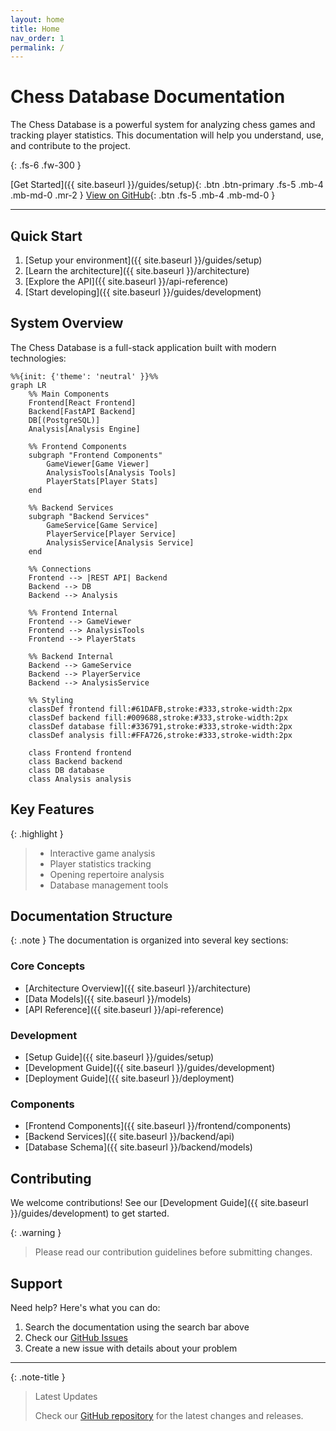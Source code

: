 ```yaml
---
layout: home
title: Home
nav_order: 1
permalink: /
---
```


# Chess Database Documentation

The Chess Database is a powerful system for analyzing chess games and tracking player statistics. This documentation will help you understand, use, and contribute to the project.

{: .fs-6 .fw-300 }

[Get Started]({{ site.baseurl }}/guides/setup){: .btn .btn-primary .fs-5 .mb-4 .mb-md-0 .mr-2 }
[View on GitHub](https://github.com/nessaee/chess-database){: .btn .fs-5 .mb-4 .mb-md-0 }

---

## Quick Start

1. [Setup your environment]({{ site.baseurl }}/guides/setup)
2. [Learn the architecture]({{ site.baseurl }}/architecture)
3. [Explore the API]({{ site.baseurl }}/api-reference)
4. [Start developing]({{ site.baseurl }}/guides/development)

## System Overview

The Chess Database is a full-stack application built with modern technologies:

```mermaid
%%{init: {'theme': 'neutral' }}%%
graph LR
    %% Main Components
    Frontend[React Frontend]
    Backend[FastAPI Backend]
    DB[(PostgreSQL)]
    Analysis[Analysis Engine]

    %% Frontend Components
    subgraph "Frontend Components"
        GameViewer[Game Viewer]
        AnalysisTools[Analysis Tools]
        PlayerStats[Player Stats]
    end

    %% Backend Services
    subgraph "Backend Services"
        GameService[Game Service]
        PlayerService[Player Service]
        AnalysisService[Analysis Service]
    end

    %% Connections
    Frontend --> |REST API| Backend
    Backend --> DB
    Backend --> Analysis
    
    %% Frontend Internal
    Frontend --> GameViewer
    Frontend --> AnalysisTools
    Frontend --> PlayerStats
    
    %% Backend Internal
    Backend --> GameService
    Backend --> PlayerService
    Backend --> AnalysisService

    %% Styling
    classDef frontend fill:#61DAFB,stroke:#333,stroke-width:2px
    classDef backend fill:#009688,stroke:#333,stroke-width:2px
    classDef database fill:#336791,stroke:#333,stroke-width:2px
    classDef analysis fill:#FFA726,stroke:#333,stroke-width:2px
    
    class Frontend frontend
    class Backend backend
    class DB database
    class Analysis analysis
```

## Key Features

{: .highlight }
> - Interactive game analysis
> - Player statistics tracking
> - Opening repertoire analysis
> - Database management tools

## Documentation Structure

{: .note }
The documentation is organized into several key sections:

### Core Concepts
- [Architecture Overview]({{ site.baseurl }}/architecture)
- [Data Models]({{ site.baseurl }}/models)
- [API Reference]({{ site.baseurl }}/api-reference)

### Development
- [Setup Guide]({{ site.baseurl }}/guides/setup)
- [Development Guide]({{ site.baseurl }}/guides/development)
- [Deployment Guide]({{ site.baseurl }}/deployment)

### Components
- [Frontend Components]({{ site.baseurl }}/frontend/components)
- [Backend Services]({{ site.baseurl }}/backend/api)
- [Database Schema]({{ site.baseurl }}/backend/models)

## Contributing

We welcome contributions! See our [Development Guide]({{ site.baseurl }}/guides/development) to get started.

{: .warning }
> Please read our contribution guidelines before submitting changes.

## Support

Need help? Here's what you can do:

1. Search the documentation using the search bar above
2. Check our [GitHub Issues](https://github.com/nessaee/chess-database/issues)
3. Create a new issue with details about your problem

---

{: .note-title }
> Latest Updates
>
> Check our [GitHub repository](https://github.com/nessaee/chess-database) for the latest changes and releases.
